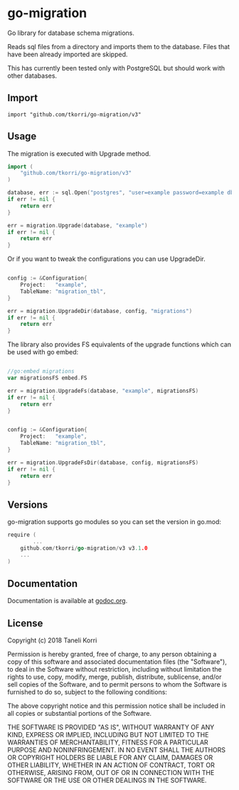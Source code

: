 # go-migration

Go library for database schema migrations.

Reads sql files from a directory and imports them to the database. Files that
have been already imported are skipped.

This has currently been tested only with PostgreSQL but should work with other
databases.

## Import

    import "github.com/tkorri/go-migration/v3"

## Usage

The migration is executed with Upgrade method.

```go
import (
    "github.com/tkorri/go-migration/v3"
)

database, err := sql.Open("postgres", "user=example password=example dbname=example sslmode=disable")
if err != nil {
    return err
}

err = migration.Upgrade(database, "example")
if err != nil {
    return err
}
```

Or if you want to tweak the configurations you can use UpgradeDir.

```go

config := &Configuration{
    Project:   "example",
    TableName: "migration_tbl",
}

err = migration.UpgradeDir(database, config, "migrations")
if err != nil {
    return err
}
```

The library also provides FS equivalents of the upgrade functions which can be used with go embed:

```go

//go:embed migrations
var migrationsFS embed.FS

err = migration.UpgradeFs(database, "example", migrationsFS)
if err != nil {
    return err
}


config := &Configuration{
    Project:   "example",
    TableName: "migration_tbl",
}

err = migration.UpgradeFsDir(database, config, migrationsFS)
if err != nil {
    return err
}
```

## Versions

go-migration supports go modules so you can set the version in go.mod:

```go
require (
        ...
	github.com/tkorri/go-migration/v3 v3.1.0
	...
)
```

## Documentation

Documentation is available at
[godoc.org](http://godoc.org/github.com/tkorri/go-migration).


## License

Copyright (c) 2018 Taneli Korri

Permission is hereby granted, free of charge, to any person obtaining a copy
of this software and associated documentation files (the "Software"), to deal
in the Software without restriction, including without limitation the rights
to use, copy, modify, merge, publish, distribute, sublicense, and/or sell
copies of the Software, and to permit persons to whom the Software is
furnished to do so, subject to the following conditions:

The above copyright notice and this permission notice shall be included in
all copies or substantial portions of the Software.

THE SOFTWARE IS PROVIDED "AS IS", WITHOUT WARRANTY OF ANY KIND, EXPRESS OR
IMPLIED, INCLUDING BUT NOT LIMITED TO THE WARRANTIES OF MERCHANTABILITY,
FITNESS FOR A PARTICULAR PURPOSE AND NONINFRINGEMENT. IN NO EVENT SHALL THE
AUTHORS OR COPYRIGHT HOLDERS BE LIABLE FOR ANY CLAIM, DAMAGES OR OTHER
LIABILITY, WHETHER IN AN ACTION OF CONTRACT, TORT OR OTHERWISE, ARISING FROM,
OUT OF OR IN CONNECTION WITH THE SOFTWARE OR THE USE OR OTHER DEALINGS IN
THE SOFTWARE.
